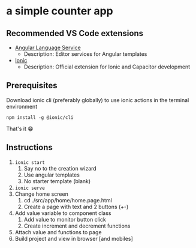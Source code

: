 # a simple counter app

## Recommended VS Code extensions

- [Angular Language Service](https://marketplace.visualstudio.com/items?itemName=Angular.ng-template)
  - Description: Editor services for Angular templates
- [Ionic](https://marketplace.visualstudio.com/items?itemName=ionic.ionic)
  - Description: Official extension for Ionic and Capacitor development

## Prerequisites

Download ionic cli (preferably globally) to use ionic actions in the terminal environment

`npm install -g @ionic/cli`

That's it 😁

## Instructions

1. `ionic start`
   1. Say no to the creation wizard
   2. Use angular templates
   3. No starter template (blank)
2. `ionic serve`
3. Change home screen
   1. cd ./src/app/home/home.page.html
   2. Create a page with text and 2 buttons (+-)
4. Add value variable to component class
   1. Add value to monitor button click
   2. Create increment and decrement functions
5. Attach value and functions to page
6. Build project and view in browser [and mobiles]
